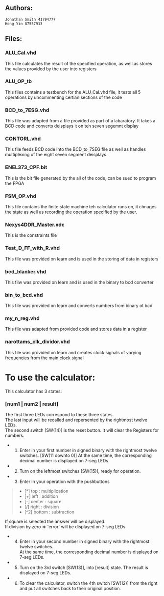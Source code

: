 ## Authors:   
	Jonathan Smith 41794777  
	Heng Yin 87557913

## Files:
### ALU_Cal.vhd  
This file calculates the result of the specified operation, as well as stores the values provided by the user into registers

### ALU_OP_tb  
This files contains a testbench for the ALU_Cal.vhd file, it tests all 5 operations by uncommenting certian sections of the code

### BCD_to_7ESG.vhd  
This file was adapted from a file provided as part of a labaratory. It takes a BCD code and converts deisplays it on teh seven segemnt display

### CONTORL.vhd  
This file feeds BCD code into the BCD_to_7SEG file as well as handles multiplexing of the eight seven segment deisplays

### ENEL373_CPF.bit  
This is the bit file generated by the all of the code, can be sued to program the FPGA

### FSM_OP.vhd	  
This file contains the finite state machine teh calculator runs on, it chnages the state as well as recording the operation specified by the user.

### Nexys4DDR_Master.xdc
This is the constraints file

### Test_D_FF_with_R.vhd
This file was provided on learn and is used in the storing of data in registers

### bcd_blanker.vhd
This filw was provided on learn and is used in the binary to bcd converter

### bin_to_bcd.vhd	
This file was provided on learn and converts numbers from binary ot bcd

### my_n_reg.vhd
This file was adapted from provided code and stores data in a register

### narottams_clk_dividor.vhd
This file was provided on learn and creates clock signals of varying frequencies from the main clock signal



# To use the calculator:
This calculator has 3 states:  
### [num1 | num2 | result]
The first three LEDs correspond to these three states.    
The last input will be recalled and repersented by the rightmost twelve LEDs.  
The second switch [SW(14)] is the reset button. It will clear the Registers for numbers.


* 1. Enter in your first number in signed binary with the rightmost twelve switches. [SW(11 downto 0)]
 At the same time, the corresponding decimal number is displayed on 7-seg LEDs.

* 2. Turn on the leftmost switches [SW(15)], ready for operation.

* 3. Enter in your operation with the pushbuttons  
>-  [*]  top : multiplication  
>-	[+]  left   : addition        
>-	[-]  center : square            
>-	[/]  right  : division  
>-	[^2] bottom : subtraction  

If square is selected the answer will be displayed.  
If division by zero => 'error' will be displayed on 7-seg LEDs.  

* 4. Enter in your second number in signed binary with the rightmost twelve switches.   
At the same time, the corresponding decimal number is displayed on 7-seg LEDs.

* 5. Turn on the 3rd switch [SW(13)], into [result] state. The result is displayed on 7-seg LEDs.

* 6. To clear the calculator, switch the 4th switch [SW(12)] from the right and put all switches back to their original position.
			





